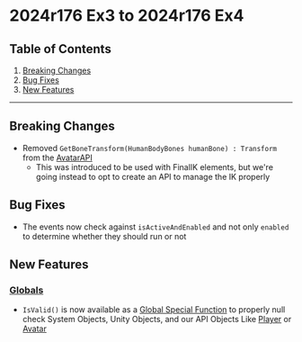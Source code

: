 # 2024r176 Ex3 to 2024r176 Ex4

## Table of Contents
1. [Breaking Changes](#breaking-changes)
2. [Bug Fixes](#bug-fixes)
3. [New Features](#new-features)

---

## Breaking Changes

- Removed `GetBoneTransform(HumanBodyBones humanBone) : Transform` from the [AvatarAPI](../api/avatar-api.md)
  - This was introduced to be used with FinalIK elements, but we're going instead to opt to create an API to manage the
    IK properly

## Bug Fixes

- The events now check against `isActiveAndEnabled` and not only `enabled` to determine whether they should run or not

## New Features

### [Globals](../api/globals.md)

- `IsValid()` is now available as a [Global Special Function](../api/globals.md#special-functions) to properly null
  check System Objects, Unity Objects, and our API Objects Like [Player](../api/player-api.md#player)
  or [Avatar](../api/avatar-api.md#avatar)
